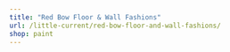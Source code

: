 ```yaml
---
title: "Red Bow Floor & Wall Fashions"
url: /little-current/red-bow-floor-and-wall-fashions/
shop: paint
---
```

